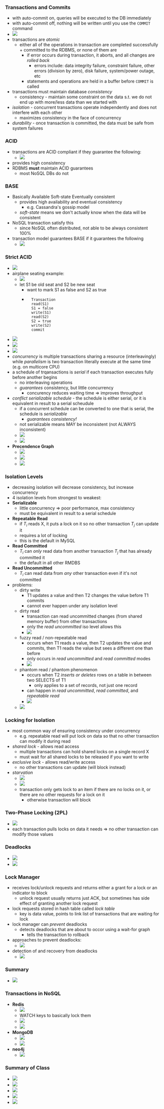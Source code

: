### Transactions and Commits
- with auto-commit on, queries will be executed to the DB immediately
- with auto-commit off, nothing will be written until you use the `COMMIT` command
- ![](assets/2024-03-17-17-18-56.png)
- transactions are *atomic*
  - either all of the operations in transaction are completed successfully + committed to the RDBMS, or none of them are
    - if error occurs during transaction, it aborts, and all changes are *rolled back*
      - errors include: data integrity failure, constraint failure, other errors (division by zero), disk failure, system/power outage, etc
    - statements and operations are held in a buffer before `COMMIT` is called
- transactions must maintain database *consistency*
  - consistency - maintain some constraint on the data s.t. we do not end up with more/less data than we started with
- *isolation* - concurrent transactions operate independently and does not interfere with each other
  - maximizes consistency in the face of concurrency
- *durability* - once transaction is committed, the data must be safe from system failures

### ACID
- transactions are ACID compliant if they guarantee the following:
  - ![](assets/2024-03-17-17-30-59.png)
- provides high consistency
- RDBMS **must** maintain ACID guarantees
  - most NoSQL DBs do not

### BASE
- Basically Available Soft-state Eventually consistent
  - provides high availability and eventual consistency
    - e.g. Cassandra's gossip model
  - *soft-state* means we don't actually know when the data will be consistent
- NoSQL transaction satisfy this
  - since NoSQL often distributed, not able to be always consistent 100%
- transaction model guarantees BASE if it guarantees the following
  - ![](assets/2024-03-17-17-52-32.png)

### Strict ACID
- ![](assets/2024-03-17-17-54-30.png)
- airplane seating example:
  - ![](assets/2024-03-17-18-04-19.png)
  - let S1 be old seat and S2 be new seat
    - want to mark S1 as false and S2 as true
    - ```
        Transaction
        read(S1)
        S1 = false
        write(S1)
        read(S2)
        S2 = true
        write(S2)
        commit
        ```
-  ![](assets/2024-03-17-18-45-27.png)
-  ![](assets/2024-03-17-18-45-39.png)
-  ![](assets/2024-03-17-18-45-49.png)
-  *concurrency* is multiple transactions sharing a resource (interleavingly) while *parallelism* is two transaction literally execute at the same time (e.g. on multicore CPU)
-  a schedule of trqansactions is *serial* if each transaction executes fully before another begins
   -  no interleaving operations
   -  *guarantees* consistency, but little concurrency
      -  concurency reduces waiting time => improves throughput
-  *conflict serializable schedule* - the schedule is either serial, or it is equivalent in result to a serial scheudule
   -  if a concurrent schedule can be converted to one that is serial, the schedule is *serializable*
      -  *guarantees consistency!*
   -  not serializable means MAY be inconsistent (not ALWAYS inconsistent)
   -  ![](assets/2024-03-17-19-20-56.png)
   -  ![](assets/2024-03-17-19-22-01.png)
-  **Precendence Graph**
   -  ![](assets/2024-03-17-19-28-01.png)
   -  ![](assets/2024-03-17-19-31-13.png)
   -  ![](assets/2024-03-17-19-31-22.png)


### Isolation Levels
- decreasing isolation will decrease consistency, but increase concurrency
- 4 isolation levels from strongest to weakest:
- **Serializable**
  - little concurrency => poor performance, max consistency
  - must be equivalent in result to a serial schedule
- **Repeatable Read**
  - if $T_i$ reads X, it puts a lock on it so no other transaction $T_j$ can update it
  - requires a lot of locking
  - this is the default in MySQL
- **Read Committed**
  - $T_i$ can *only* read data from another transaction $T_j$ that has already committed it
  - the default in all other RMDBS
- **Read Uncommitted**
  - $T_i$ can read data from *any* other transaction even if it's not committed
- problems:
  - dirty write
    - T1 updates a value and then T2 changes the value before T1 commits
    - cannot ever happen under any isolation level
  - dirty read
    - transaction can read uncommitted changes (from shared memory buffer) from other transactions
    - only the *read uncommitted* iso level allows this
    - ![](assets/2024-03-17-19-49-11.png)
  - fuzzy read / non-repeatable read
    - occurs when T1 reads a value, then T2 updates the value and commits, then T1 reads the value but sees a different one than before
    - only occurs in *read uncommitted* and *read committed* modes
    - ![](assets/2024-03-17-19-52-27.png)
  - phantom read / phantom phenomenon
    - occurs when T2 *inserts or deletes* rows on a table in between two SELECTS of T1
      - only applies to a set of records, not just one record
    - can happen in *read uncommitted*, *read committed*, and *repeatable read*
    - ![](assets/2024-03-17-19-56-30.png)
  - ![](assets/2024-03-17-19-58-33.png)

### Locking for Isolation
- most common way of ensuring consistency under concurrency
  - e.g. repeatable read will put lock on data so that no other transaction can modify it during read
- *shared lock* - allows read access
  - multiple transactions can hold shared locks on a single record X
  - must wait for all shared locks to be released if you want to write
- *exclusive lock* - allows read/write access
  - no other transactions can update (will block instead)
- *starvation*
  - ![](assets/2024-03-18-22-41-54.png)
  - ![](assets/2024-03-18-22-43-07.png)
  - transaction only gets lock to an item if there are no locks on it, or there are no other requests for a lock on it
    - otherwise transaction will block

### Two-Phase Locking (2PL)
- ![](assets/2024-03-18-22-59-05.png)
- each transaction pulls locks on data it needs => no other transaction can modify those values

### Deadlocks
- ![](assets/2024-03-18-23-04-55.png)
- ![](assets/2024-03-18-23-08-26.png)

### Lock Manager
- receives lock/unlock requests and returns either a grant for a lock or an indicator to block
  - unlock request usually returns just ACK, but sometimes has side effect of granting another lock request
- lock requests stored in hash table called *lock table*
  - key is data value, points to link list of transactions that are waiting for lock
- lock manager can *prevent* deadlocks
  - detects deadlocks that are about to occor using a wait-for graph
    - tells the transaction to rollback
- approaches to prevent deadlocks:
  - ![](assets/2024-03-18-23-15-57.png)
- detection of and recovery from deadlocks
  - ![](assets/2024-03-18-23-18-48.png)

### Summary
- ![](assets/2024-03-18-23-24-19.png)

### Transactions in NoSQL
- **Redis**
  - ![](assets/2024-03-18-23-27-43.png)
  - WATCH keys to basically lock them
  - ![](assets/2024-03-18-23-29-05.png)
  - ![](assets/2024-03-18-23-29-14.png)
- **MongoDB**
  - ![](assets/2024-03-18-23-30-08.png)
  - ![](assets/2024-03-18-23-30-29.png)
- **neo4j**
  - ![](assets/2024-03-18-23-31-16.png)

### Summary of Class
- ![](assets/2024-03-19-00-09-00.png)
- ![](assets/2024-03-19-00-10-58.png)
- ![](assets/2024-03-19-00-11-24.png)
- ![](assets/2024-03-19-00-12-06.png)
- ![](assets/2024-03-19-00-13-39.png)